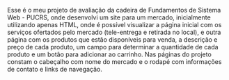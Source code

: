 Esse é o meu projeto de avaliação da cadeira de Fundamentos de Sistema Web - PUCRS, onde desenvolvi um site para um mercado, inicialmente utilizando apenas HTML, onde é possível visualizar a página inicial com os serviços ofertados pelo mercado (tele-entrega e retirada no local), e outra página com os produtos que estão disponíveis para venda, a descrição e preço de cada produto, um campo para determinar a quantidade de cada produto e um botão para adicionar ao carrinho.
Nas páginas do projeto constam o cabeçalho com nome do mercado e o rodapé com informações de contato e links de navegação.
